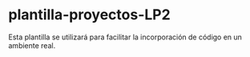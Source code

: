 # plantilla-proyectos-LP2
Esta plantilla se utilizará para facilitar la incorporación de código en un ambiente real.
